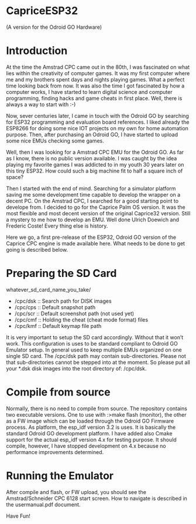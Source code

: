 # CapriceESP32
(A version for the Odroid GO Hardware)
# Introduction
At the time the Amstrad CPC came out in the 80th, I was fascinated on what lies within the creativity of computer games. It was my first computer where me and my brothers spent days and nights playing games. What a perfect time looking back from now. It was also the time I got fascinated by how a computer works, I have started to learn digital science and computer programming, finding hacks and game cheats in first place. Well, there is always a way to start with :-)

Now, sever centuries later, I came in touch with the Odroid GO by searching for ESP32 programming and evaluation board references. I liked already the ESP8266 for doing some nice IOT projects on my own for home automation purpose. Then, after purchasing an Odroid GO, I have started to upload some nice EMUs checking some games.

Well, then I was looking for a Amstrad CPC EMU for the Odroid GO. As far as I know, there is no public version available. I was caught by the idea playing my favorite games I was addicted to in my youth 30 years later on this tiny ESP32. How could such a big machine fit to half a square inch of space?

Then I started with the end of mind. Searching for a simulator platform saving me some development time capable to develop the wrapper on a decent PC. On the Amstrad CPC, I searched for a good starting point to develope from. I decided to go for the Caprice Palm OS version. It was the most flexible and most decent version of the original Caprice32 version. Still a mystery to me how to develop an EMU. Well done Ulrich Doewich and Frederic Coste! Every thing else is history.

Here we go, a first pre-release of the ESP32, Odroid GO version of the Caprice CPC engine is made available here. What needs to be done to get going is described below.

# Preparing the SD Card

whatever_sd_card_name_you_take/
- /cpc/dsk  :: Search path for DISK images
- /cpc/cps  :: Default snapshot path
- /cpc/scr  :: Default screenshot path (not used yet)
- /cpc/cmf  :: Holding the cheat (cheat mode format) files
- /cpc/kmf  :: Default keymap file path

It is very important to setup the SD card accordingly. Without that it won’t work. This configuration is uses to be standard compliant to Odroid GO Emulator setup. In general used to keep multiple EMUs organized on one single SD card. The /cpc/dsk path may contain sub-directories. Please not that sub-directories cannot be stepped into at the moment. So please put all your *.dsk disk images into the root directory of: /cpc/dsk.

# Compile from source

Normally, there is no need to compile from source. The repository contains two executable versions.  One to use with :>make flash (monitor), the other as a FW image which can be loaded through the Odroid GO Firmware process. As platform, the esp_idf version 3.2 is uses. It is basically the standard Odroid GO development platform. I have added also Cmake support for the actual esp_idf version 4.x for testing purpose. It should compile, however, I have stopped development on 4.x because no performance improvements determined.

# Running the Emulator

After compile and flash, or FW upload, you should see the Amstrad/Schneider CPC 6128 start screen. How to navigate is described in the usermanual.pdf document.

Have Fun!
